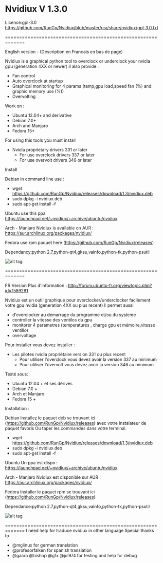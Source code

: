 # Nvidiux V 1.3.0
Licence:gpl-3.0 https://github.com/RunGp/Nvidiux/blob/master/usr/share/nvidiux/gpl-3.0.txt

=============================================================

English version - (Description en Francais en bas de page)

Nvidiux is a graphical python tool to overclock or underclock your nvidia gpu (generation 4XX or newer)
il also provide :
- Fan control 
- Auto overclock at startup
- Graphical monitoring for 4 params (temp,gpu load,speed fan (%) and graphic memory use (%))
- Overvolting

Work on : 
- Ubuntu 12.04+ and derivative 
- Debian 7.0+
- Arch and Manjaro
- Fedora 15+

For using this tools you must install 
 - Nvidia proprietary drivers 331 or later 
    - For use overclock drivers 337 or later
    - For use overvolt drivers 346 or later

Install 

Debian
in command line use :
- wget https://github.com/RunGp/Nvidiux/releases/download/1.3/nvidiux.deb
- sudo dpkg -i nvidiux.deb
- sudo apt-get install -f

Ubuntu 
use this ppa https://launchpad.net/~nvidiux/+archive/ubuntu/nvidiux

Arch - Manjaro
Nvidiux is available on AUR : https://aur.archlinux.org/packages/nvidiux/

Fedora 
use rpm paquet here (https://github.com/RunGp/Nvidiux/releases)

Dependancy:python 2.7,python-qt4,gksu,vainfo,python-tk,python-psutil

![alt tag](http://pix.toile-libre.org/upload/original/1448449352.png)

=============================================================

FR Version
Plus d'information : http://forum.ubuntu-fr.org/viewtopic.php?id=1589261

Nvidiux est un outil graphique pour overclocker/underclocker facilement votre gpu nvidia (generation 4XX ou plus recent)
Il permet aussi 
 
- d'overclocker au demarrage du programme et/ou du systeme
- controller la vitesse des ventilos du gpu
- monitorer 4 parametres (temperatures , charge gpu et mémoire,vitesse ventillo)
- overvoltage

Pour installer vous devez installer :
  - Les pilotes nvidia propriétaire version 331 ou plus recent 
    - Pour utiliser l'overclock vous devez avoir la version 337 au minimum
    - Pour utiliser l'overvolt vous devez avoir la version 346 au minimum
  
Testé sous:
- Ubuntu 12.04 + et ses dérivés
- Debian 7.0 +
- Arch et Manjaro
- Fedora 15 +
  
Installation :

Debian
Installez le paquet deb se trouvant ici (https://github.com/RunGp/Nvidiux/releases) avec votre instalateur de paquet favoris
Ou taper les commandes dans votre terminal:
- wget https://github.com/RunGp/Nvidiux/releases/download/1.3/nvidiux.deb
- sudo dpkg -i nvidiux.deb
- sudo apt-get install -f

Ubuntu
Un ppa est dispo : https://launchpad.net/~nvidiux/+archive/ubuntu/nvidiux

Arch - Manjaro
Nvidiux est disponible sur AUR : https://aur.archlinux.org/packages/nvidiux/

Fedora
Installer le paquet rpm se trouvant ici (https://github.com/RunGp/Nvidiux/releases)

Dependance:python 2.7,python-qt4,gksu,vainfo,python-tk,python-psutil

![alt tag](http://pix.toile-libre.org/upload/original/1448449268.png)

=============================================================
I need help for traduce nvidiux in other language
Special thanks to
- @mglinux for german translation
- @profesorfalken for spanish translation
- @gaara @bishop @gfx @jul974 for testing and help for debug
